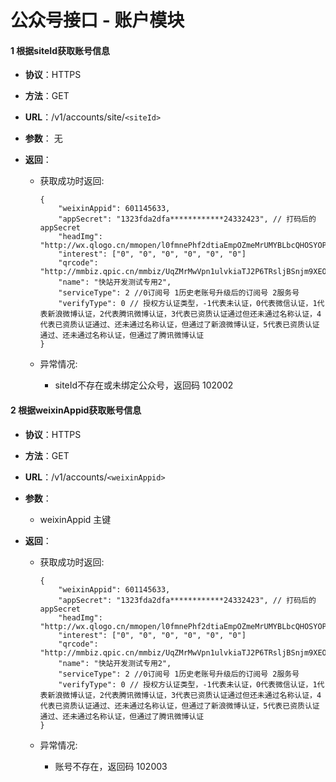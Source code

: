 # 公众号接口 - 账户模块

#### 1 根据siteId获取账号信息
* **协议**：HTTPS
* **方法**：GET
* **URL**：/v1/accounts/site/`<siteId>`
* **参数**： 无

* **返回**：
    * 获取成功时返回:

        ```
        {
            "weixinAppid": 601145633,
            "appSecret": "1323fda2dfa************24332423", // 打码后的appSecret
            "headImg": "http://wx.qlogo.cn/mmopen/l0fmnePhf2dtiaEmpOZmeMrUMYBLbcQHOSYOPjFWCNdOoWUO53oawfQJA5k1DvdfK4sbX3Dn60rYI2AbOUU10thWiasCH8Q4re/0",
            "interest": ["0", "0", "0", "0", "0", "0"]
            "qrcode": "http://mmbiz.qpic.cn/mmbiz/UqZMrMwVpn1ulvkiaTJ2P6TRsljBSnjm9XEOZlVw08lrIYGHHe8oicoxttaNm48Kribps5ib18GPamib9GnWt92BmOg/0",
            "name": "快站开发测试专用2",
            "serviceType": 2 //0订阅号 1历史老账号升级后的订阅号 2服务号
            "verifyType": 0 // 授权方认证类型，-1代表未认证，0代表微信认证，1代表新浪微博认证，2代表腾讯微博认证，3代表已资质认证通过但还未通过名称认证，4代表已资质认证通过、还未通过名称认证，但通过了新浪微博认证，5代表已资质认证通过、还未通过名称认证，但通过了腾讯微博认证
        }
        ```
    * 异常情况:
        * siteId不存在或未绑定公众号，返回码 102002 
        
#### 2 根据weixinAppid获取账号信息
* **协议**：HTTPS
* **方法**：GET
* **URL**：/v1/accounts/`<weixinAppid>`
* **参数**：
    * weixinAppid 主键

* **返回**：
    * 获取成功时返回:

        ```
        {
            "weixinAppid": 601145633,
            "appSecret": "1323fda2dfa************24332423", // 打码后的appSecret
            "headImg": "http://wx.qlogo.cn/mmopen/l0fmnePhf2dtiaEmpOZmeMrUMYBLbcQHOSYOPjFWCNdOoWUO53oawfQJA5k1DvdfK4sbX3Dn60rYI2AbOUU10thWiasCH8Q4re/0",
            "interest": ["0", "0", "0", "0", "0", "0"]
            "qrcode": "http://mmbiz.qpic.cn/mmbiz/UqZMrMwVpn1ulvkiaTJ2P6TRsljBSnjm9XEOZlVw08lrIYGHHe8oicoxttaNm48Kribps5ib18GPamib9GnWt92BmOg/0",
            "name": "快站开发测试专用2",
            "serviceType": 2 //0订阅号 1历史老账号升级后的订阅号 2服务号
            "verifyType": 0 // 授权方认证类型，-1代表未认证，0代表微信认证，1代表新浪微博认证，2代表腾讯微博认证，3代表已资质认证通过但还未通过名称认证，4代表已资质认证通过、还未通过名称认证，但通过了新浪微博认证，5代表已资质认证通过、还未通过名称认证，但通过了腾讯微博认证
        }
        ```
    * 异常情况:
        * 账号不存在，返回码 102003 